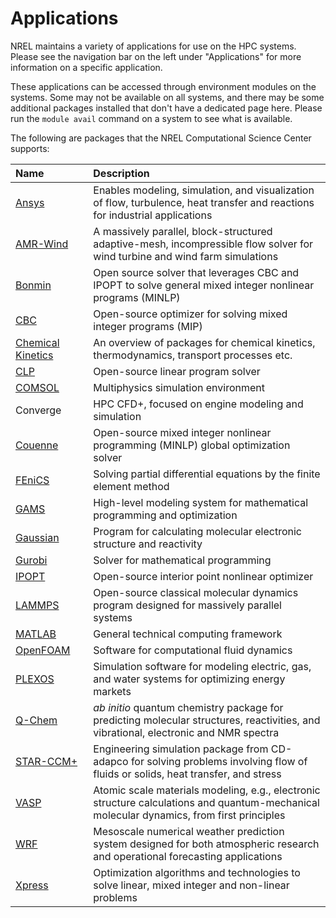 # Applications

NREL maintains a variety of applications for use on the HPC systems. Please see the navigation bar on the left under "Applications" for more information on a specific application. 

These applications can be accessed through environment modules on the systems. Some may not be available on all systems, and there may be some additional packages installed that don't have a dedicated page here. Please run the `module avail` command on a system to see what is available. 

The following are packages that the NREL Computational Science Center supports:

| Name        | Description| 
| :---------- | :--------- | 
| [Ansys](./ansys.md)       | Enables modeling, simulation, and visualization of flow, turbulence, heat transfer and reactions for industrial applications | 
| [AMR-Wind](./amrwind.md)       | A massively parallel, block-structured adaptive-mesh, incompressible flow solver for wind turbine and wind farm simulations | 
| [Bonmin](./idaes_solvers.md#bonmin) | Open source solver that leverages CBC and IPOPT to solve general mixed integer nonlinear programs (MINLP) |
| [CBC](./idaes_solvers.md#cbc) | Open-source optimizer for solving mixed integer programs (MIP) |
| [Chemical Kinetics](./chemicalKinetics.md) | An overview of packages for chemical kinetics, thermodynamics, transport processes etc.|
| [CLP](./idaes_solvers.md#clp) | Open-source linear program solver |
| [COMSOL](./comsol.md)      | Multiphysics simulation environment | 
| Converge | HPC CFD+, focused on engine modeling and simulation |
| [Couenne](./idaes_solvers.md#couenne) | Open-source mixed integer nonlinear programming (MINLP) global optimization solver |
| [FEniCS](./fenics.md) | Solving partial differential equations by the finite element method | 
| [GAMS](./gams.md) | High-level modeling system for mathematical programming and optimization | 
| [Gaussian](./gaussian.md) | Program for calculating molecular electronic structure and reactivity | 
| [Gurobi](./gurobi.md) | Solver for mathematical programming |
| [IPOPT](./ipopt.md) | Open-source interior point nonlinear optimizer |
| [LAMMPS](./lammps.md) | Open-source classical molecular dynamics program designed for massively parallel systems | 
| [MATLAB](./Matlab/index.md) | General technical computing framework | 
| [OpenFOAM](./openfoam.md) | Software for computational fluid dynamics | 
| [PLEXOS](./Plexos/index.md) | Simulation software for modeling electric, gas, and water systems for optimizing energy markets | 
| [Q-Chem](./qchem.md)    |  *ab initio* quantum chemistry package for predicting molecular structures, reactivities, and vibrational, electronic and NMR spectra | 
| [<nobr>STAR-CCM+</nobr>](./starccm.md) | Engineering simulation package from CD-adapco for solving problems involving flow of fluids or solids, heat transfer, and stress | 
| [VASP](./vasp.md) | Atomic scale materials modeling, e.g., electronic structure calculations and quantum-mechanical molecular dynamics, from first principles | 
| [WRF](./wrf.md) | Mesoscale numerical weather prediction system designed for both atmospheric research and operational forecasting applications | 
| [Xpress](./xpressmp.md) | Optimization algorithms and technologies to solve linear, mixed integer and non-linear problems |